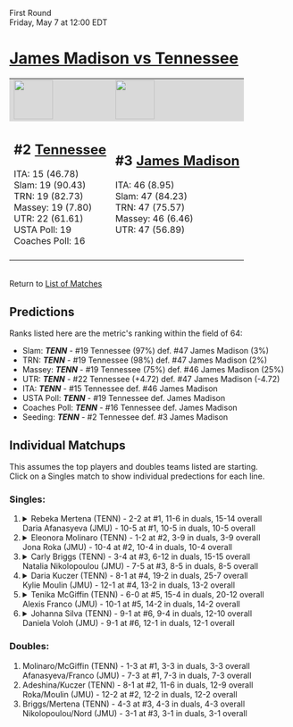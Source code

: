First Round  
Friday, May 7 at 12:00 EDT
# [James Madison vs Tennessee](https://www.ncaa.com/game/5833665) 

<table>  
<tr style="background-color: #d9d9d9 !important"><td><a href="#"><img src="https://www.ncaa.com/sites/default/files/images/logos/schools/t/tennessee.70.png" width="70" height="70" /></a></td><td><a href="#"><img src="https://www.ncaa.com/sites/default/files/images/logos/schools/j/james-madison.70.png" width="70" height="70" /></a></td></tr>
<tr><td>  

<h2>#2 <a href="#">Tennessee</a></h2>  
ITA: 15 (46.78)<br>  
Slam: 19 (90.43)<br>  
TRN: 19 (82.73)<br>  
Massey: 19 (7.80)<br>  
UTR: 22 (61.61)<br>  
USTA Poll: 19<br>  
Coaches Poll: 16<br>  
<br>  

</td><td>  

<h2>#3 <a href="#">James Madison</a></h2>  
ITA: 46 (8.95)<br>  
Slam: 47 (84.23)<br>  
TRN: 47 (75.57)<br>  
Massey: 46 (6.46)<br>  
UTR: 47 (56.89)<br>  
<br>  

</td></tr></table>  


<br>Return to [List of Matches](../index.md)  

## Predictions  

Ranks listed here are the metric's ranking within the field of 64:  
- Slam: ***TENN*** - #19 Tennessee (97%) def. #47 James Madison (3%)  
- TRN: ***TENN*** - #19 Tennessee (98%) def. #47 James Madison (2%)  
- Massey: ***TENN*** - #19 Tennessee (75%) def. #46 James Madison (25%)  
- UTR: ***TENN*** - #22 Tennessee (+4.72) def. #47 James Madison (-4.72)  
- ITA: ***TENN*** - #15 Tennessee def. #46 James Madison  
- USTA Poll: ***TENN*** - #19 Tennessee def. James Madison  
- Coaches Poll: ***TENN*** - #16 Tennessee def. James Madison  
- Seeding: ***TENN*** - #2 Tennessee def. #3 James Madison  

## Individual Matchups  
This assumes the top players and doubles teams listed are starting.  
Click on a Singles match to show individual predections for each line.  
### Singles:  

<ol>
<li><details><summary markdown="span">
Rebeka Mertena (TENN) - 2-2 at #1, 11-6 in duals, 15-14 overall<br>Daria Afanasyeva (JMU) - 10-5 at #1, 10-5 in duals, 10-5 overall
</summary><h4>Predictions</h4><ul>
<li>Slam: <b><i>VT</i></b> - #30 Virginia Tech (56%) def. #35 Texas Tech (44%)</li>  
</ul></details></li>
<li><details><summary markdown="span">
Eleonora Molinaro (TENN) - 1-2 at #2, 3-9 in duals, 3-9 overall<br>Jona Roka (JMU) - 10-4 at #2, 10-4 in duals, 10-4 overall
</summary><h4>Predictions</h4><ul>
<li>Slam: <b><i>VT</i></b> - #30 Virginia Tech (56%) def. #35 Texas Tech (44%)</li>  
</ul></details></li>
<li><details><summary markdown="span">
Carly Briggs (TENN) - 3-4 at #3, 6-12 in duals, 15-15 overall<br>Natalia Nikolopoulou (JMU) - 7-5 at #3, 8-5 in duals, 8-5 overall
</summary><h4>Predictions</h4><ul>
<li>Slam: <b><i>VT</i></b> - #30 Virginia Tech (56%) def. #35 Texas Tech (44%)</li>  
</ul></details></li>
<li><details><summary markdown="span">
Daria Kuczer (TENN) - 8-1 at #4, 19-2 in duals, 25-7 overall<br>Kylie Moulin (JMU) - 12-1 at #4, 13-2 in duals, 13-2 overall
</summary><h4>Predictions</h4><ul>
<li>Slam: <b><i>VT</i></b> - #30 Virginia Tech (56%) def. #35 Texas Tech (44%)</li>  
</ul></details></li>
<li><details><summary markdown="span">
Tenika McGiffin (TENN) - 6-0 at #5, 15-4 in duals, 20-12 overall<br>Alexis Franco (JMU) - 10-1 at #5, 14-2 in duals, 14-2 overall
</summary><h4>Predictions</h4><ul>
<li>Slam: <b><i>VT</i></b> - #30 Virginia Tech (56%) def. #35 Texas Tech (44%)</li>  
</ul></details></li>
<li><details><summary markdown="span">
Johanna Silva (TENN) - 9-1 at #6, 9-4 in duals, 12-10 overall<br>Daniela Voloh (JMU) - 9-1 at #6, 12-1 in duals, 12-1 overall
</summary><h4>Predictions</h4><ul>
<li>Slam: <b><i>VT</i></b> - #30 Virginia Tech (56%) def. #35 Texas Tech (44%)</li>  
</ul></details></li>
</ol>

### Doubles:  
1. Molinaro/McGiffin (TENN) - 1-3 at #1, 3-3 in duals, 3-3 overall  
   Afanasyeva/Franco (JMU) - 7-3 at #1, 7-3 in duals, 7-3 overall
2. Adeshina/Kuczer (TENN) - 8-1 at #2, 11-6 in duals, 12-9 overall  
   Roka/Moulin (JMU) - 12-2 at #2, 12-2 in duals, 12-2 overall
3. Briggs/Mertena (TENN) - 4-3 at #3, 4-3 in duals, 4-3 overall  
   Nikolopoulou/Nord (JMU) - 3-1 at #3, 3-1 in duals, 3-1 overall